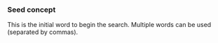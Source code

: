 ### Seed concept
This is the initial word to begin the search. Multiple words can be used (separated by commas).
